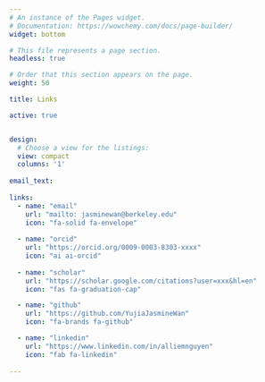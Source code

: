 ```yaml
---
# An instance of the Pages widget.
# Documentation: https://wowchemy.com/docs/page-builder/
widget: bottom

# This file represents a page section.
headless: true

# Order that this section appears on the page.
weight: 50

title: Links

active: true


design:
  # Choose a view for the listings:
  view: compact
  columns: '1'
  
email_text:  
  
links:
  - name: "email"
    url: "mailto: jasminewan@berkeley.edu"  
    icon: "fa-solid fa-envelope"
  
  - name: "orcid"
    url: "https://orcid.org/0009-0003-8303-xxxx"  
    icon: "ai ai-orcid"
  
  - name: "scholar"
    url: "https://scholar.google.com/citations?user=xxx&hl=en"  
    icon: "fas fa-graduation-cap"  

  - name: "github"
    url: "https://github.com/YujiaJasmineWan"  
    icon: "fa-brands fa-github"

  - name: "linkedin"
    url: "https://www.linkedin.com/in/alliemnguyen"  
    icon: "fab fa-linkedin"
  
---
```

 
